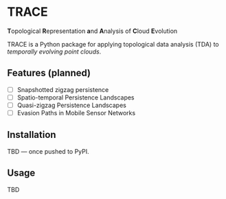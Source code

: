# TRACE

**T**opological **R**epresentation **a**nd **A**nalysis of **C**loud **E**volution

TRACE is a Python package for applying topological data analysis (TDA) to *temporally evolving point clouds*. 
<!-- It provides: -->

<!-- - Temporal persistence signatures
- Zigzag persistence for time-varying data
- Feature trajectories from evolving homological structures
- Vectorized descriptors for downstream ML -->

## Features (planned)

- [ ] Snapshotted zigzag persistence
- [ ] Spatio-temporal Persistence Landscapes
- [ ] Quasi-zigzag Persistence Landscapes
- [ ] Evasion Paths in Mobile Sensor Networks
<!-- - [ ] Sliding-window persistent homology -->
<!-- - [ ] Cubical & simplicial filtrations over time -->
<!-- - [ ] Topological signatures as features -->
<!-- - [ ] Support for `.npy` or `.h5` time-series point cloud datasets -->

## Installation

TBD — once pushed to PyPI.

## Usage

TBD
<!-- ```python
from trace import core
core.compute_signature(time_series_data)
``` -->
